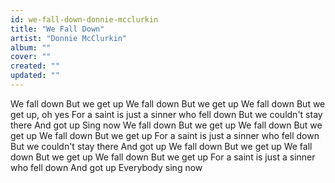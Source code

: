 ```yaml
---
id: we-fall-down-donnie-mcclurkin
title: "We Fall Down"
artist: "Donnie McClurkin"
album: ""
cover: ""
created: ""
updated: ""
---
```


We fall down
But we get up
We fall down
But we get up
We fall down
But we get up, oh yes
For a saint is just a sinner who fell down
But we couldn't stay there
And got up
Sing now
We fall down
But we get up
We fall down
But we get up
We fall down
But we get up
For a saint is just a sinner who fell down
But we couldn't stay there
And got up
We fall down
But we get up
We fall down
But we get up
We fall down
But we get up
For a saint is just a sinner who fell down
And got up
Everybody sing now